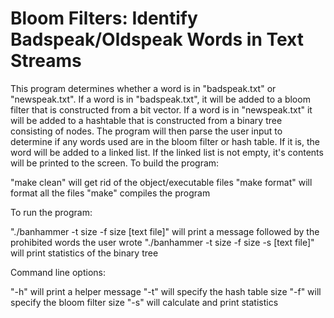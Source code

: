 # Bloom Filters: Identify Badspeak/Oldspeak Words in Text Streams

This program determines whether a word is in "badspeak.txt" or "newspeak.txt". If a word is in "badspeak.txt", it will be added to a bloom filter that is constructed from a bit vector. If a word is in "newspeak.txt" it will be added to a hashtable that is constructed from a binary tree consisting of nodes. The program will then parse the user input to determine if any words used are in the bloom filter or hash table. If it is, the word will be added to a linked list. If the linked list is not empty, it's contents will be printed to the screen.
To build the program:

"make clean" will get rid of the object/executable files
"make format" will format all the files
"make" compiles the program

To run the program:

"./banhammer -t size -f size [text file]" will print a  message followed by the prohibited words the user wrote
"./banhammer -t size -f size -s [text file]" will print statistics of the binary tree

Command line options:

"-h" will print a helper message
"-t" will specify the hash table size
"-f" will specify the bloom filter size
"-s" will calculate and print statistics
